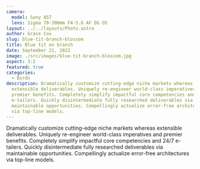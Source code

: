 ```yaml
---
camera:
  model: Sony A57
  lens: Sigma 70-300mm F4-5.6 AF DG OS
layout: ../../layouts/Photo.astro
author: Grace Cox
slug: blue-tit-branch-blossom
title: Blue tit on branch
date: September 21, 2022
image: ./src/images/blue-tit-branch-blossom.jpg
aspect: 3:2
featured: true
categories:
  - Birds
description: Dramatically customize cutting-edge niche markets whereas
  extensible deliverables. Uniquely re-engineer world-class imperatives and
  premier benefits. Completely simplify impactful core competencies and 24/7
  e-tailers. Quickly disintermediate fully researched deliverables via
  maintainable opportunities. Compellingly actualize error-free architectures
  via top-line models.
---
```


Dramatically customize cutting-edge niche markets whereas extensible deliverables. Uniquely re-engineer world-class imperatives and premier benefits. Completely simplify impactful core competencies and 24/7 e-tailers. Quickly disintermediate fully researched deliverables via maintainable opportunities. Compellingly actualize error-free architectures via top-line models.
